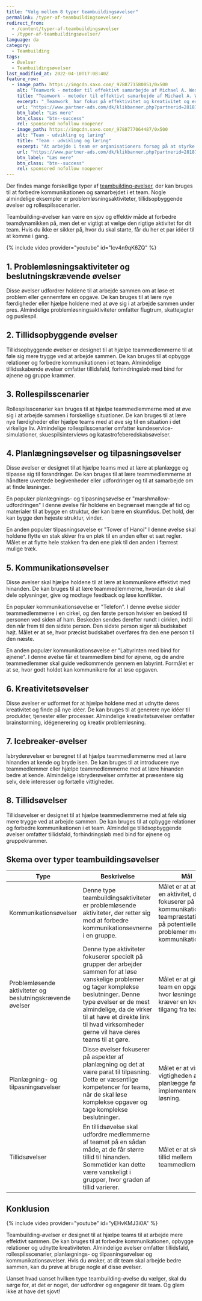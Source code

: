 ```yaml
---
title: "Vælg mellem 8 typer teambuildingsøvelser"
permalink: /typer-af-teambuildingsoevelser/
redirect_from:
  - /content/typer-af-teambuildingsøvelser
  - /typer-af-teambuildingsøvelser/
language: da
category:
  - Teambuilding
tags:
  - Øvelser
  - Teambuildingsøvelser
last_modified_at: 2022-04-10T17:08:40Z
feature_row:
  - image_path: https://imgcdn.saxo.com/_9788771580051/0x500
    alt: "Teamwork - metoder til effektivt samarbejde af Michael A. West"
    title: "Teamwork - metoder til effektivt samarbejde af Michael A. West"
    excerpt: "_Teamwork_ har fokus på effektivitet og kreativitet og er for alle, der på den ene eller anden måde bruger teamwork i deres dagligdag. Bogen er fyldt med praktiske eksempler og teori, der kan hjælpe et team med at opstille mål og opnå dem."
    url: "https://www.partner-ads.com/dk/klikbanner.php?partnerid=28187&bannerid=43264&htmlurl=https://www.saxo.com/dk/teamwork_michael-a-west_haeftet_9788771580051"
    btn_label: "Læs mere"
    btn_class: "btn--success"
    rel: sponsored nofollow noopener
  - image_path: https://imgcdn.saxo.com/_9788777064487/0x500
    alt: "Team - udvikling og læring"
    title: "Team - udvikling og læring"
    excerpt: "At arbejde i team er organisationers forsøg på at styrke udvikling af faglige og personlige potentialer og kompetencer. Bogens formål er at give svar på, hvordan udvikling og læring i team kan blive en succes, fx om sporten er en passende metafor til at fremme teamudvikling og læring og forståelse af samarbejde samt om team på arbejdspladsen kan skabe nye fortællinger om medarbejdernes måde at se på samarbejde og gensidig udvikling."
    url: "https://www.partner-ads.com/dk/klikbanner.php?partnerid=28187&bannerid=43264&htmlurl=https://www.saxo.com/dk/team-udvikling-og-laering_morten-bertelsen-red-reinhard-stelter-red_haeftet_9788777064487"
    btn_label: "Læs mere"
    btn_class: "btn--success"
    rel: sponsored nofollow noopener
---
```


Der findes mange forskellige typer af [teambuilding-øvelser](/samarbejdsovelser/), der kan bruges til at forbedre kommunikationen og samarbejdet i et team. Nogle almindelige eksempler er problemløsningsaktiviteter, tillidsopbyggende øvelser og rollespilsscenarier.

Teambuilding-øvelser kan være en sjov og effektiv måde at forbedre teamdynamikken på, men det er vigtigt at vælge den rigtige aktivitet for dit team. Hvis du ikke er sikker på, hvor du skal starte, får du her et par idéer til at komme i gang.

{% include video provider="youtube" id="lcv4n9qK6ZQ" %}

## 1. Problemløsningsaktiviteter og beslutningskrævende øvelser

Disse øvelser udfordrer holdene til at arbejde sammen om at løse et problem eller gennemføre en opgave. De kan bruges til at lære nye færdigheder eller hjælpe holdene med at øve sig i at arbejde sammen under pres. Almindelige problemløsningsaktiviteter omfatter flugtrum, skattejagter og puslespil.

## 2. Tillidsopbyggende øvelser

Tillidsopbyggende øvelser er designet til at hjælpe teammedlemmerne til at føle sig mere trygge ved at arbejde sammen. De kan bruges til at opbygge relationer og forbedre kommunikationen i et team. Almindelige tillidsskabende øvelser omfatter tillidsfald, forhindringsløb med bind for øjnene og gruppe krammer.

## 3. Rollespilsscenarier

Rollespilsscenarier kan bruges til at hjælpe teammedlemmerne med at øve sig i at arbejde sammen i forskellige situationer. De kan bruges til at lære nye færdigheder eller hjælpe teams med at øve sig til en situation i det virkelige liv. Almindelige rollespilsscenarier omfatter kundeservice-simulationer, skuespilsinterviews og katastrofeberedskabsøvelser.

## 4. Planlægningsøvelser og tilpasningsøvelser

Disse øvelser er designet til at hjælpe teams med at lære at planlægge og tilpasse sig til forandringer. De kan bruges til at lære teammedlemmerne at håndtere uventede begivenheder eller udfordringer og til at samarbejde om at finde løsninger.

En populær planlægnings- og tilpasningsøvelse er "marshmallow-udfordringen" I denne øvelse får holdene en begrænset mængde af tid og materialer til at bygge en struktur, der kan bære en skumfidus. Det hold, der kan bygge den højeste struktur, vinder.

En anden populær tilpasningsøvelse er "Tower of Hanoi" I denne øvelse skal holdene flytte en stak skiver fra en pløk til en anden efter et sæt regler. Målet er at flytte hele stakken fra den ene pløk til den anden i færrest mulige træk.

## 5. Kommunikationsøvelser

Disse øvelser skal hjælpe holdene til at lære at kommunikere effektivt med hinanden. De kan bruges til at lære teammedlemmerne, hvordan de skal dele oplysninger, give og modtage feedback og løse konflikter.

En populær kommunikationsøvelse er "Telefon". I denne øvelse sidder teammedlemmerne i en cirkel, og den første person hvisker en besked til personen ved siden af ham. Beskeden sendes derefter rundt i cirklen, indtil den når frem til den sidste person. Den sidste person siger så budskabet højt. Målet er at se, hvor præcist budskabet overføres fra den ene person til den næste.

En anden populær kommunikationsøvelse er "Labyrinten med bind for øjnene". I denne øvelse får et teammedlem bind for øjnene, og de andre teammedlemmer skal guide vedkommende gennem en labyrint. Formålet er at se, hvor godt holdet kan kommunikere for at løse opgaven.

## 6. Kreativitetsøvelser

Disse øvelser er udformet for at hjælpe holdene med at udnytte deres kreativitet og finde på nye idéer. De kan bruges til at generere nye idéer til produkter, tjenester eller processer. Almindelige kreativitetsøvelser omfatter brainstorming, idégenerering og kreativ problemløsning.

## 7. Icebreaker-øvelser

Isbryderøvelser er beregnet til at hjælpe teammedlemmerne med at lære hinanden at kende og bryde isen. De kan bruges til at introducere nye teammedlemmer eller hjælpe teammedlemmerne med at lære hinanden bedre at kende. Almindelige isbryderøvelser omfatter at præsentere sig selv, dele interesser og fortælle vittigheder.

## 8. Tillidsøvelser

Tillidsøvelser er designet til at hjælpe teammedlemmerne med at føle sig mere trygge ved at arbejde sammen. De kan bruges til at opbygge relationer og forbedre kommunikationen i et team. Almindelige tillidsopbyggende øvelser omfatter tillidsfald, forhindringsløb med bind for øjnene og gruppekrammer.

## Skema over typer teambuildingsøvelser

| Type | Beskrivelse | Mål |
|-|-|-|
| Kommunikationsøvelser | Denne type teambuildingsaktiviteter er problemløsende aktiviteter, der retter sig mod at forbedre kommunikationsevnerne i en gruppe. | Målet er at at skabe en aktivitet, der fokuserer på god kommunikation og teampræstation og på potentielle problemer med kommunikation. |
| Problemløsende aktiviteter og beslutningskrævende øvelser | Denne type aktiviteter fokuserer specielt på grupper der arbejder sammen for at løse vanskelige problemer og tager komplekse beslutninger. Denne type øvelser er de mest almindelige, da de virker til at have et direkte link til hvad virksomheder gerne vil have deres teams til at gøre. | Målet er at give et team en opgave, hvor løsningen kræver en kreativ tilgang fra teamet. |
| Planlægning- og tilpasningsøvelser | Disse øvelser fokuserer på aspekter af planlægning og det at være parat til tilpasning. Dette er væsentlige kompetencer for teams, når de skal løse komplekse opgaver og tage komplekse beslutninger. | Målet er at vise vigtigheden af planlægge før, man implementerer en løsning. |
|Tillidsøvelser | En tillidsøvelse skal udfordre medlemmerne af teamet på en sådan måde, at de får større tillid til hinanden. Sommetider kan dette være vanskeligt i grupper, hvor graden af tillid varierer. | Målet er at skabe tillid mellem teammedlemmerne. |

## Konklusion

{% include video provider="youtube" id="yEHvKMJ3i0A" %}

Teambuilding-øvelser er designet til at hjælpe teams til at arbejde mere effektivt sammen. De kan bruges til at forbedre kommunikationen, opbygge relationer og udnytte kreativiteten. Almindelige øvelser omfatter tillidsfald, rollespilsscenarier, planlægnings- og tilpasningsøvelser og kommunikationsøvelser. Hvis du ønsker, at dit team skal arbejde bedre sammen, kan du prøve at bruge nogle af disse øvelser.

Uanset hvad uanset hvilken type teambuilding-øvelse du vælger, skal du sørge for, at det er noget, der udfordrer og engagerer dit team. Og glem ikke at have det sjovt!
